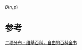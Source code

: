 


$B(n,p)$


# 参考
[二项分布 - 维基百科，自由的百科全书](https://zh.wikipedia.org/wiki/%E4%BA%8C%E9%A0%85%E5%BC%8F%E5%88%86%E5%B8%83)

